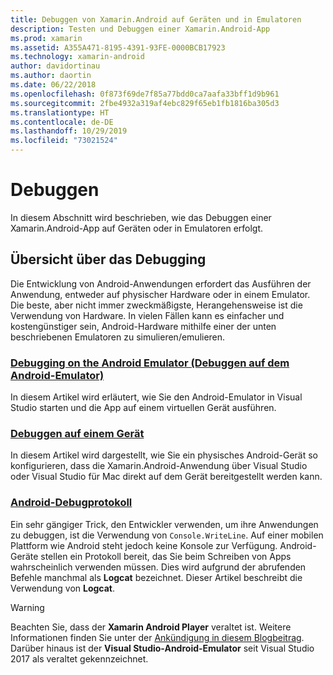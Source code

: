 ```yaml
---
title: Debuggen von Xamarin.Android auf Geräten und in Emulatoren
description: Testen und Debuggen einer Xamarin.Android-App
ms.prod: xamarin
ms.assetid: A355A471-8195-4391-93FE-0000BCB17923
ms.technology: xamarin-android
author: davidortinau
ms.author: daortin
ms.date: 06/22/2018
ms.openlocfilehash: 0f873f69de7f85a77bdd0ca7aafa33bff1d9b961
ms.sourcegitcommit: 2fbe4932a319af4ebc829f65eb1fb1816ba305d3
ms.translationtype: HT
ms.contentlocale: de-DE
ms.lasthandoff: 10/29/2019
ms.locfileid: "73021524"
---
```

# <a name="debugging"></a>Debuggen

In diesem Abschnitt wird beschrieben, wie das Debuggen einer Xamarin.Android-App auf Geräten oder in Emulatoren erfolgt.

## <a name="debugging-overview"></a>Übersicht über das Debugging

Die Entwicklung von Android-Anwendungen erfordert das Ausführen der Anwendung, entweder auf physischer Hardware oder in einem Emulator. Die beste, aber nicht immer zweckmäßigste, Herangehensweise ist die Verwendung von Hardware. In vielen Fällen kann es einfacher und kostengünstiger sein, Android-Hardware mithilfe einer der unten beschriebenen Emulatoren zu simulieren/emulieren.

### <a name="debugging-on-the-android-emulatorandroiddeploy-testdebuggingdebug-on-emulatormd"></a>[Debugging on the Android Emulator (Debuggen auf dem Android-Emulator)](~/android/deploy-test/debugging/debug-on-emulator.md)

In diesem Artikel wird erläutert, wie Sie den Android-Emulator in Visual Studio starten und die App auf einem virtuellen Gerät ausführen.

### <a name="debugging-on-a-deviceandroiddeploy-testdebuggingdebug-on-devicemd"></a>[Debuggen auf einem Gerät](~/android/deploy-test/debugging/debug-on-device.md)

In diesem Artikel wird dargestellt, wie Sie ein physisches Android-Gerät so konfigurieren, dass die Xamarin.Android-Anwendung über Visual Studio oder Visual Studio für Mac direkt auf dem Gerät bereitgestellt werden kann.

### <a name="android-debug-logandroiddeploy-testdebuggingandroid-debug-logmd"></a>[Android-Debugprotokoll](~/android/deploy-test/debugging/android-debug-log.md)

Ein sehr gängiger Trick, den Entwickler verwenden, um ihre Anwendungen zu debuggen, ist die Verwendung von `Console.WriteLine`. Auf einer mobilen Plattform wie Android steht jedoch keine Konsole zur Verfügung. Android-Geräte stellen ein Protokoll bereit, das Sie beim Schreiben von Apps wahrscheinlich verwenden müssen. Dies wird aufgrund der abrufenden Befehle manchmal als **Logcat** bezeichnet. Dieser Artikel beschreibt die Verwendung von **Logcat**.

> [!WARNING]
> Beachten Sie, dass der **Xamarin Android Player** veraltet ist. Weitere Informationen finden Sie unter der [Ankündigung in diesem Blogbeitrag](https://blog.xamarin.com/live-from-dotnetconf-cycle-7-xamarin-studio-6-and-more/). Darüber hinaus ist der **Visual Studio-Android-Emulator** seit Visual Studio 2017 als veraltet gekennzeichnet.
